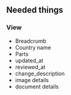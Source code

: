 
## Needed things

### View

* Breadcrumb
* Country name
* Parts
* updated_at
* reviewed_at
* change_description
* image details
* document details
